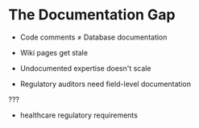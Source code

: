 # The Documentation Gap


- Code comments ≠ Database documentation

- Wiki pages get stale

- Undocumented expertise doesn't scale

- Regulatory auditors need field-level documentation

???

- healthcare regulatory requirements
